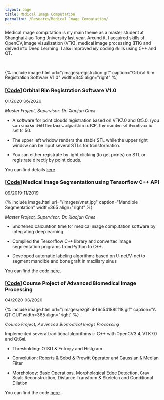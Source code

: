 ```yaml
---
layout: page
title: Medical Image Computation
permalink: /Research/Medical Image Computation/
---
```


Medical image computation is my main theme as a master student at Shanghai Jiao Tong University last year. Around it, I acquired skills of OpenCV, image visualization (VTK), medical image processing (ITK) and delved into Deep Learning. I also improved my coding skills using C++ and QT.

&nbsp;

{% include image.html url="/images/registration.gif" caption="Orbital Rim Registration Software V1.0" width=345 align="right" %}

### **[[Code](https://github.com/dzzhang96/Points-Registration-ICP)] Orbital Rim Registration Software V1.0**

01/2020-06/2020

*Master Project, Supervisor: Dr. Xiaojun Chen*

- A software for point clouds registration based on VTK7.0 and Qt5.0. (you can cmake it😀)The basic algorithm is ICP, the number of iterations is set to 50.

- The upper left window renders the stable STL while the upper right window can be input several STLs for transformation.

- You can either registrate by right clicking (to get points) on STL or registrate directly by point clouds.

You can find details [here](https://github.com/dzzhang96/Points-Registration-ICP).

### **[[Code](https://github.com/dzzhang96/tf-predict-cpp)] Medical Image Segmentation using Tensorflow C++ API**

09/2019-11/2019

{% include image.html url="/images/vnet.jpg" caption="Mandible Segmentation" width=365 align="right" %}

*Master Project, Supervisor: Dr. Xiaojun Chen*

- Shortened calculation time for medical image computation software by integrating deep learning.

- Compiled the Tensorflow C++ library and converted image segmentation programs from Python to C++.

- Developed automatic labeling algorithms based on U-net/V-net to segment mandible and bone graft in maxillary sinus.

You can find the code [here](https://github.com/dzzhang96/tf-predict-cpp).

### **[[Code](https://github.com/dzzhang96/Medical-Image-Processing)] Course Project of Advanced Biomedical Image Processing**

04/2020-06/2020

{% include image.html url="/images/ezgif-4-f6c54188bf18.gif" caption="A QT GUI" width=365 align="right" %}

*Course Project, Advanced Biomedical Image Processing*

Implemented several traditional algorithms in C++ with OpenCV3.4, VTK7.0 and QtGui.

- Thresholding: OTSU & Entropy and Histgram

- Convolution: Roberts & Sobel & Prewitt Operator and Gaussian & Median Filter

- Morphology: Basic Operations, Morphological Edge Detection, Gray Scale Reconstruction, Distance Transform & Skeleton and Conditional Dilation

You can find the code [here](https://github.com/dzzhang96/Medical-Image-Processing).
